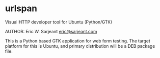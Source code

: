 urlspan
=======

Visual HTTP developer tool for Ubuntu (Python/GTK)

AUTHOR: Eric W. Sarjeant <eric@sarjeant.com>


This is a Python based GTK application for web form testing. The target
platform for this is Ubuntu, and primary distribution will be a DEB
package file.
